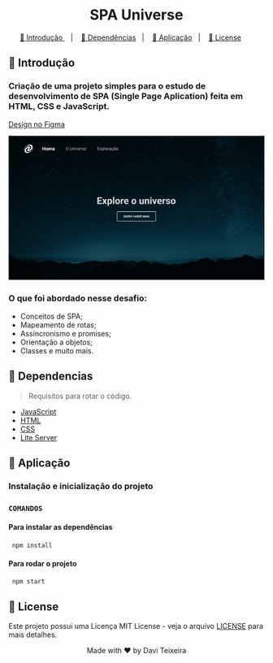 <h1 align="center"> SPA Universe </h1>

<p align="center">
  <a href="#Introducao"> 🧩 Introdução </a>&nbsp;&nbsp;&nbsp;|&nbsp;&nbsp;&nbsp;
  <a href="#Dependencias"> 🧪 Dependências</a>&nbsp;&nbsp;&nbsp;|&nbsp;&nbsp;&nbsp;
  <a href="#Aplicacao"> 🚀 Aplicação</a>&nbsp;&nbsp;&nbsp;|&nbsp;&nbsp;&nbsp;
  <a href="#Licensa"> 📝 License</a>&nbsp;&nbsp;&nbsp;&nbsp;&nbsp;&nbsp;
</p>

<a id="Introducao"></a>
## 🧩 Introdução

### Criação de uma projeto simples para o estudo de desenvolvimento de SPA (Single Page Aplication) feita em HTML, CSS e JavaScript.

<a href="https://www.figma.com/file/GmKabBzjjhdk1mMZIFXvj5/%5BDesafios-Explorer%5D-SPA-Universe-(Copy)?type=design&node-id=104-48&mode=design&t=OxjuN2jgoeJ5rUHO-0">Design no Figma</a>

<div align="center">
  <img src="./assets/preview.png" />
</div>

### O que foi abordado nesse desafio:

- Conceitos de SPA;
- Mapeamento de rotas;
- Assíncronismo e promises;
- Orientação a objetos;
- Classes e muito mais.

<a id="Dependencias"></a>
## 🧪 Dependencias
> Requisitos para rotar o código.

- [JavaScript](https://developer.mozilla.org/pt-BR/docs/Web/JavaScript)
- [HTML](https://developer.mozilla.org/pt-BR/docs/Web/HTML)
- [CSS](https://developer.mozilla.org/pt-BR/docs/Web/CSS)
- [Lite Server](https://www.npmjs.com/package/lite-server)

<a id="Aplicacao"></a>
## 🚀 Aplicação

### Instalação e inicialização do projeto

### ```COMANDOS```

#### Para instalar as dependências
```
 npm install
```

#### Para rodar o projeto
```
 npm start
```
<a id="Licensa"></a>
## 📝 License

Este projeto possui uma Licença MIT License - veja o arquivo [LICENSE](./LICENSE) para mais detalhes.

<div align="center">
  Made with ❤️ by Davi Teixeira
</div>
